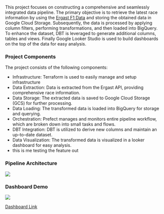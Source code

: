 This project focuses on constructing a comprehensive and seamlessly integrated data pipeline. The primary objective is to retrieve the latest race information by using the [Ergast F1 Data](https://ergast.com/mrd/) and storing the obtained data in Google Cloud Storage. Subsequently, the data is processed by applying column filters, performing transformations, and then loaded into BigQuery. To enhance the dataset, DBT is leveraged to generate additional columns, tables and views. Finally Google Looker Studio is used to build dashboards on the top of the data for easy analysis.

### Project Components
The project consists of the following components:

- Infrastructure: Terraform is used to easily manage and setup infrastructure 
- Data Extraction: Data is extracted from the Ergast API, providing comprehensive race information.
- Data Storage: The extracted data is saved to Google Cloud Storage (GCS) for further processing.
- Data Loading: The transformed data is loaded into BigQuery for storage and querying.
- Orchestration: Prefect manages and monitors entire pipeline workflow, which are broken down into small tasks and flows.
- DBT Integration: DBT is utilized to derive new columns and maintain an up-to-date dataset.
- Data Visualization: The transformed data is visualized in a looker dashboard for easy analysis.
- this is me testing the feature out

### Pipeline Architecture
![](demo/pipeline.png)

### Dashboard Demo
![](demo/f1-stats-dashboard.webp)

[Dashboard Link](https://lookerstudio.google.com/reporting/9fd225dd-a9b8-45d9-87dc-7d7dbae0c841)

